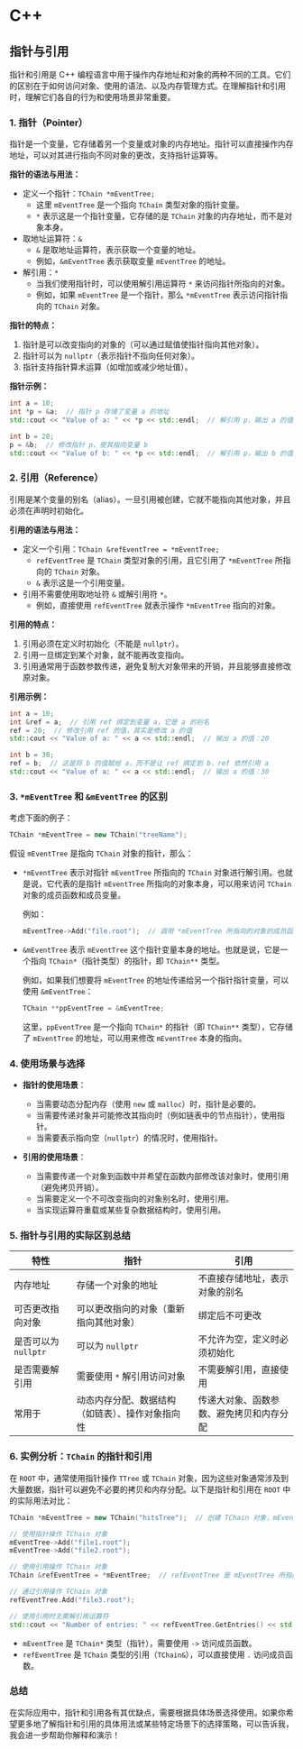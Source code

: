 # C++

## 指针与引用
指针和引用是 C++ 编程语言中用于操作内存地址和对象的两种不同的工具。它们的区别在于如何访问对象、使用的语法、以及内存管理方式。在理解指针和引用时，理解它们各自的行为和使用场景非常重要。
### 1. 指针（Pointer）
指针是一个变量，它存储着另一个变量或对象的内存地址。指针可以直接操作内存地址，可以对其进行指向不同对象的更改，支持指针运算等。

**指针的语法与用法：**

- 定义一个指针：`TChain *mEventTree;`
  - 这里 `mEventTree` 是一个指向 `TChain` 类型对象的指针变量。
  - `*` 表示这是一个指针变量，它存储的是 `TChain` 对象的内存地址，而不是对象本身。
- 取地址运算符：`&`
  - `&` 是取地址运算符，表示获取一个变量的地址。
  - 例如，`&mEventTree` 表示获取变量 `mEventTree` 的地址。
- 解引用：`*`
  - 当我们使用指针时，可以使用解引用运算符 `*` 来访问指针所指向的对象。
  - 例如，如果 `mEventTree` 是一个指针，那么 `*mEventTree` 表示访问指针指向的 `TChain` 对象。

**指针的特点：**
1. 指针是可以改变指向的对象的（可以通过赋值使指针指向其他对象）。
2. 指针可以为 `nullptr`（表示指针不指向任何对象）。
3. 指针支持指针算术运算（如增加或减少地址值）。

**指针示例：**

```cpp
int a = 10;
int *p = &a;  // 指针 p 存储了变量 a 的地址
std::cout << "Value of a: " << *p << std::endl;  // 解引用 p，输出 a 的值：10

int b = 20;
p = &b;  // 修改指针 p，使其指向变量 b
std::cout << "Value of b: " << *p << std::endl;  // 解引用 p，输出 b 的值：20
```

### 2. 引用（Reference）
引用是某个变量的别名（alias）。一旦引用被创建，它就不能指向其他对象，并且必须在声明时初始化。

**引用的语法与用法：**

- 定义一个引用：`TChain &refEventTree = *mEventTree;`
  - `refEventTree` 是 `TChain` 类型对象的引用，且它引用了 `*mEventTree` 所指向的 `TChain` 对象。
  - `&` 表示这是一个引用变量。
- 引用不需要使用取地址符 `&` 或解引用符 `*`。
  - 例如，直接使用 `refEventTree` 就表示操作 `*mEventTree` 指向的对象。

**引用的特点：**
1. 引用必须在定义时初始化（不能是 `nullptr`）。
2. 引用一旦绑定到某个对象，就不能再改变指向。
3. 引用通常用于函数参数传递，避免复制大对象带来的开销，并且能够直接修改原对象。

**引用示例：**

```cpp
int a = 10;
int &ref = a;  // 引用 ref 绑定到变量 a，它是 a 的别名
ref = 20;  // 修改引用 ref 的值，其实是修改 a 的值
std::cout << "Value of a: " << a << std::endl;  // 输出 a 的值：20

int b = 30;
ref = b;  // 这是将 b 的值赋给 a，而不是让 ref 绑定到 b，ref 依然引用 a
std::cout << "Value of a: " << a << std::endl;  // 输出 a 的值：30
```

### 3. `*mEventTree` 和 `&mEventTree` 的区别

考虑下面的例子：

```cpp
TChain *mEventTree = new TChain("treeName");
```

假设 `mEventTree` 是指向 `TChain` 对象的指针，那么：

- `*mEventTree` 表示对指针 `mEventTree` 所指向的 `TChain` 对象进行解引用。也就是说，它代表的是指针 `mEventTree` 所指向的对象本身，可以用来访问 `TChain` 对象的成员函数和成员变量。
  
  例如：
  ```cpp
  mEventTree->Add("file.root");  // 调用 *mEventTree 所指向的对象的成员函数 Add()
  ```

- `&mEventTree` 表示 `mEventTree` 这个指针变量本身的地址。也就是说，它是一个指向 `TChain*`（指针类型）的指针，即 `TChain**` 类型。
  
  例如，如果我们想要将 `mEventTree` 的地址传递给另一个指针指针变量，可以使用 `&mEventTree`：
  ```cpp
  TChain **ppEventTree = &mEventTree;
  ```
  这里，`ppEventTree` 是一个指向 `TChain*` 的指针（即 `TChain**` 类型），它存储了 `mEventTree` 的地址，可以用来修改 `mEventTree` 本身的指向。

### 4. 使用场景与选择
- **指针的使用场景**：
  - 当需要动态分配内存（使用 `new` 或 `malloc`）时，指针是必要的。
  - 当需要传递对象并可能修改其指向时（例如链表中的节点指针），使用指针。
  - 当需要表示指向空（`nullptr`）的情况时，使用指针。

- **引用的使用场景**：
  - 当需要传递一个对象到函数中并希望在函数内部修改该对象时，使用引用（避免拷贝开销）。
  - 当需要定义一个不可改变指向的对象别名时，使用引用。
  - 当实现运算符重载或某些复杂数据结构时，使用引用。

### 5. 指针与引用的实际区别总结

| **特性**                      | **指针**                                        | **引用**                                |
|------------------------------|------------------------------------------------|----------------------------------------|
| 内存地址                      | 存储一个对象的地址                              | 不直接存储地址，表示对象的别名            |
| 可否更改指向对象              | 可以更改指向的对象（重新指向其他对象）            | 绑定后不可更改                           |
| 是否可以为 `nullptr`           | 可以为 `nullptr`                                | 不允许为空，定义时必须初始化              |
| 是否需要解引用                | 需要使用 `*` 解引用访问对象                      | 不需要解引用，直接使用                    |
| 常用于                        | 动态内存分配、数据结构（如链表）、操作对象指向性  | 传递大对象、函数参数、避免拷贝和内存分配  |

### 6. 实例分析：`TChain` 的指针和引用

在 `ROOT` 中，通常使用指针操作 `TTree` 或 `TChain` 对象，因为这些对象通常涉及到大量数据，指针可以避免不必要的拷贝和内存分配。以下是指针和引用在 `ROOT` 中的实际用法对比：

```cpp
TChain *mEventTree = new TChain("hitsTree");  // 创建 TChain 对象，mEventTree 是指向 TChain 对象的指针

// 使用指针操作 TChain 对象
mEventTree->Add("file1.root");
mEventTree->Add("file2.root");

// 使用引用操作 TChain 对象
TChain &refEventTree = *mEventTree;  // refEventTree 是 mEventTree 所指向的 TChain 对象的引用

// 通过引用操作 TChain 对象
refEventTree.Add("file3.root");

// 使用引用时无需解引用运算符
std::cout << "Number of entries: " << refEventTree.GetEntries() << std::endl;
```

- `mEventTree` 是 `TChain*` 类型（指针），需要使用 `->` 访问成员函数。
- `refEventTree` 是 `TChain` 类型的引用（`TChain&`），可以直接使用 `.` 访问成员函数。

### 总结
在实际应用中，指针和引用各有其优缺点，需要根据具体场景选择使用。如果你希望更多地了解指针和引用的具体用法或某些特定场景下的选择策略，可以告诉我，我会进一步帮助你解释和演示！
